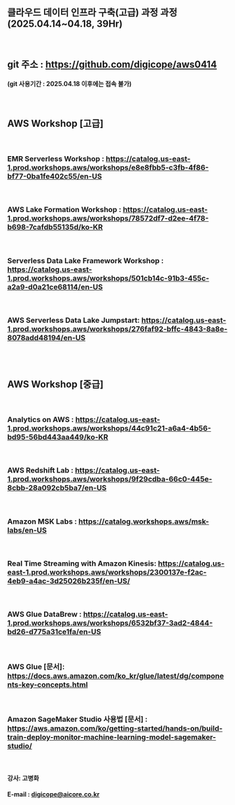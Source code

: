##  클라우드 데이터 인프라 구축(고급) 과정 과정 (2025.04.14~04.18, 39Hr)
<br>

## git 주소 :    https://github.com/digicope/aws0414
#### (git 사용기간 : 2025.04.18 이후에는 접속 불가)
<br>

## AWS Workshop [고급]
<br>


### EMR Serverless Workshop : https://catalog.us-east-1.prod.workshops.aws/workshops/e8e8fbb5-c3fb-4f86-bf77-0ba1fe402c55/en-US
<br>

### AWS Lake Formation Workshop : https://catalog.us-east-1.prod.workshops.aws/workshops/78572df7-d2ee-4f78-b698-7cafdb55135d/ko-KR
<br>

### Serverless Data Lake Framework Workshop : https://catalog.us-east-1.prod.workshops.aws/workshops/501cb14c-91b3-455c-a2a9-d0a21ce68114/en-US
<br>

###  AWS Serverless Data Lake Jumpstart: https://catalog.us-east-1.prod.workshops.aws/workshops/276faf92-bffc-4843-8a8e-8078add48194/en-US
<br>
<br>

## AWS Workshop [중급]
<br>

### Analytics on AWS : https://catalog.us-east-1.prod.workshops.aws/workshops/44c91c21-a6a4-4b56-bd95-56bd443aa449/ko-KR
<br>

### AWS Redshift Lab : https://catalog.us-east-1.prod.workshops.aws/workshops/9f29cdba-66c0-445e-8cbb-28a092cb5ba7/en-US
<br>

### Amazon MSK Labs : https://catalog.workshops.aws/msk-labs/en-US
<br>

### Real Time Streaming with Amazon Kinesis: https://catalog.us-east-1.prod.workshops.aws/workshops/2300137e-f2ac-4eb9-a4ac-3d25026b235f/en-US/
<br>

### AWS Glue DataBrew : https://catalog.us-east-1.prod.workshops.aws/workshops/6532bf37-3ad2-4844-bd26-d775a31ce1fa/en-US
<br>

### AWS Glue [문서]: https://docs.aws.amazon.com/ko_kr/glue/latest/dg/components-key-concepts.html
<br>

### Amazon SageMaker Studio 사용법 [문서] : https://aws.amazon.com/ko/getting-started/hands-on/build-train-deploy-monitor-machine-learning-model-sagemaker-studio/
<br>

#### 강사: 고병화
#### E-mail : digicope@aicore.co.kr

<br>
<br>
<br>
